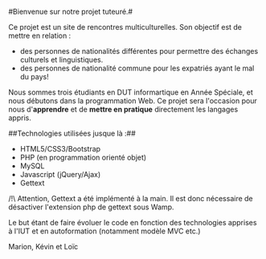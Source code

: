 #Bienvenue sur notre projet tuteuré.#

Ce projet est un site de rencontres multiculturelles. Son objectif est de mettre en relation :
- des personnes de nationalités différentes pour permettre des échanges culturels et linguistiques.
- des personnes de nationalité commune pour les expatriés ayant le mal du pays! 

Nous sommes trois étudiants en DUT informartique en Année Spéciale, et nous débutons dans la programmation Web. Ce projet sera l'occasion pour nous d'**apprendre** et de **mettre en pratique** directement les langages appris. 

##Technologies utilisées jusque là :##
- HTML5/CSS3/Bootstrap
- PHP (en programmation orienté objet)
- MySQL
- Javascript (jQuery/Ajax)
- Gettext

/!\  Attention, Gettext a été implémenté à la main. Il est donc nécessaire de désactiver l'extension php de gettext sous Wamp. 

Le but étant de faire évoluer le code en fonction des technologies apprises à l'IUT et en autoformation (notamment modèle MVC etc.)

Marion, Kévin et Loïc